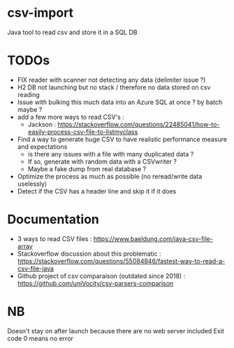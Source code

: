 # csv-import
Java tool to read csv and store it in a SQL DB

# TODOs
- FIX reader with scanner not detecting any data (delimiter issue ?)
- H2 DB not launching but no stack / therefore no data stored on csv reading
- Issue with bulking this much data into an Azure SQL at once ? by batch maybe ?
- add a few more ways to read CSV's :
  - Jackson : https://stackoverflow.com/questions/22485041/how-to-easily-process-csv-file-to-listmyclass
- Find a way to generate huge CSV to have realistic performance measure and expectations
  - is there any issues with a file with many duplicated data ?
  - If so, generate with random data with a CSVwriter ?
  - Maybe a fake dump from real database ?
- Optimize the process as much as possible (no reread/write data uselessly)
- Detect if the CSV has a header line and skip it if it does

# Documentation
- 3 ways to read CSV files : https://www.baeldung.com/java-csv-file-array
- Stackoverflow discussion about this problematic : https://stackoverflow.com/questions/55084846/fastest-way-to-read-a-csv-file-java
- Github project of csv comparaison (outdated since 2018) : https://github.com/uniVocity/csv-parsers-comparison

# NB
Doesn't stay on after launch because there are no web server included
Exit code 0 means no error
